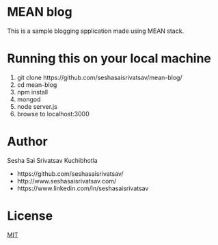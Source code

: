  <h1>MEAN blog</h1>
<p>This is a sample blogging application made using MEAN stack.</p>

 <h1>Running this on your local machine</h1>
 
<ol>
  <li>git clone https://github.com/seshasaisrivatsav/mean-blog/</li>
<li>cd mean-blog</li>
<li>npm install</li>
<li>mongod</li>
<li>node server.js</li>
<li>browse to localhost:3000</li>
  </ol>




<h1>Author</h1>
<p>Sesha Sai Srivatsav Kuchibhotla</p>
<ul>
  <li>https://github.com/seshasaisrivatsav/</li>
  <li>http://www.seshasaisrivatsav.com/</li>
  <li>https://www.linkedin.com/in/seshasaisrivatsav</li>
</ul>


<h1>License</h1>
<p><a href="https://github.com/seshasaisrivatsav/srivatsav-resume/blob/master/LICENSE">MIT</a></p>
